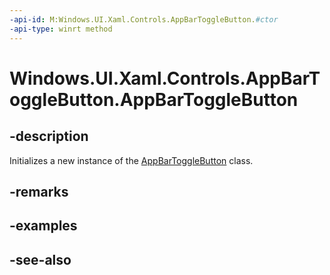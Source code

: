 ```yaml
---
-api-id: M:Windows.UI.Xaml.Controls.AppBarToggleButton.#ctor
-api-type: winrt method
---
```


<!-- Method syntax
public AppBarToggleButton()
-->

# Windows.UI.Xaml.Controls.AppBarToggleButton.AppBarToggleButton

## -description
Initializes a new instance of the [AppBarToggleButton](appbartogglebutton.md) class.


## -remarks

## -examples

## -see-also
